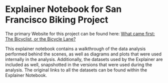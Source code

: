 # Explainer Notebook for San Francisco Biking Project
The primary Website for this project can be found here: [What came first: The Bicyclist, or the Bicycle Lane?](https://s164428.github.io/SanFranciscoBiking/posts/sanfranciscobiking/)

This explainer notebook contains a walkthrough of the data analysis performed behind the scenes, as well as diagrams and plots that were used internally in the analysis.
Additionally, the datasets used by the Explainer are included as well, snapshotted in the versions that were used during the analysis.
The original links to all the datasets can be found within the Explainer Notebook.
